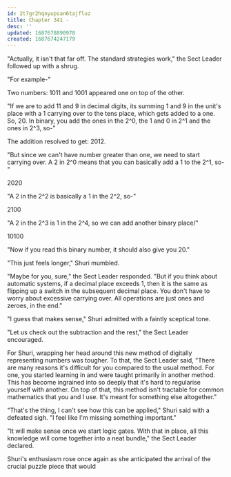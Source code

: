 ```yaml
---
id: 2t7gr2hqnyupsan6tajfluz
title: Chapter 341 - 
desc: ''
updated: 1687678890978
created: 1687674247179
---
```


"Actually, it isn't that far off. The standard strategies work," the Sect Leader followed up with a shrug.

"For example-"

Two numbers: 1011 and 1001 appeared one on top of the other.

"If we are to add 11 and 9 in decimal digits, its summing 1 and 9 in the unit's place with a 1 carrying over to the tens place, which gets added to a one. So, 20. In binary, you add the ones in the 2^0, the 1 and 0 in 2^1 and the ones in 2^3, so-"

The addition resolved to get: 2012.

"But since we can't have number greater than one, we need to start carrying over. A 2 in 2^0 means that you can basically add a 1 to the 2^1, so-"

2020

"A 2 in the 2^2 is basically a 1 in the 2^2, so-"

2100

"A 2 in the 2^3 is 1 in the 2^4, so we can add another binary place/"

10100

"Now if you read this binary number, it should also give you 20."

"This just feels longer," Shuri mumbled.

"Maybe for you, sure," the Sect Leader responded. "But if you think about automatic systems, if a decimal place exceeds 1, then it is the same as flipping up a switch in the subsequent decimal place. You don't have to worry about excessive carrying over. All operations are just ones and zeroes, in the end."

"I guess that makes sense," Shuri admitted with a faintly sceptical tone.

"Let us check out the subtraction and the rest," the Sect Leader encouraged.

For Shuri, wrapping her head around this new method of digitally representing numbers was tougher. To that, the Sect Leader said, "There are many reasons it's difficult for you compared to the usual method. For one, you started learning in and were taught primarily in another method. This has become ingrained into so deeply that it's hard to regularise yourself with another. On top of that, this method isn't tractable for common mathematics that you and I use. It's meant for something else altogether."

"That's the thing, I can't see how this can be applied," Shuri said with a defeated sigh. "I feel like I'm missing something important."

"It will make sense once we start logic gates. With that in place, all this knowledge will come together into a neat bundle," the Sect Leader declared.

Shuri's enthusiasm rose once again as she anticipated the arrival of the crucial puzzle piece that would 

